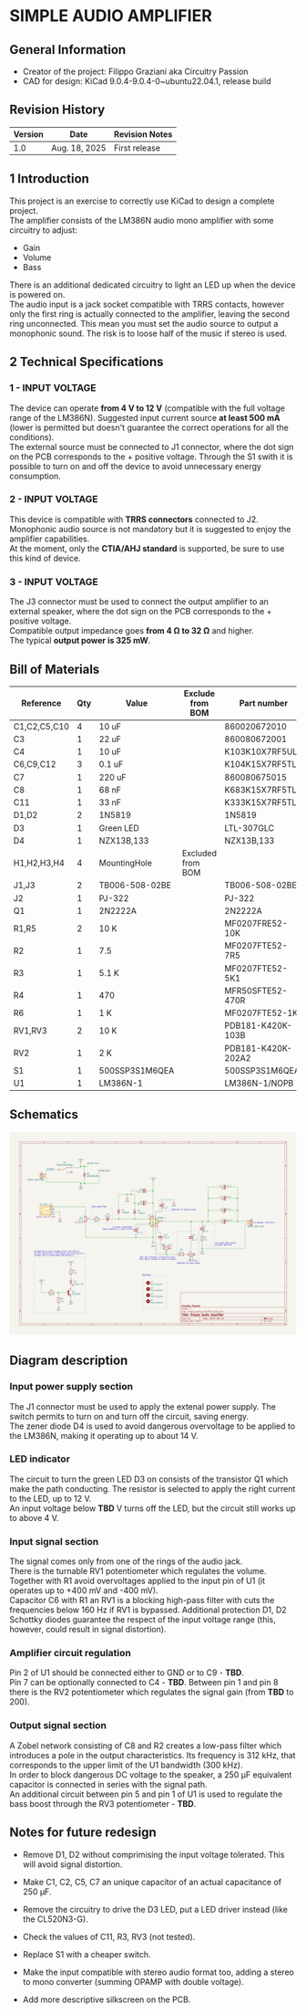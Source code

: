 # SIMPLE AUDIO AMPLIFIER

## General Information

- Creator of the project: Filippo Graziani aka Circuitry Passion
- CAD for design: KiCad 9.0.4-9.0.4-0~ubuntu22.04.1, release build

## Revision History

|Version|Date         |Revision Notes|
|-------|-------------|--------------|
|1.0    |Aug. 18, 2025| First release|

## 1 Introduction

This project is an exercise to correctly use KiCad to design a complete project.  
The amplifier consists of the LM386N audio mono amplifier with some circuitry to adjust:

- Gain
- Volume
- Bass

There is an additional dedicated circuitry to light an LED up when the device is powered on.  
The audio input is a jack socket compatible with TRRS contacts, however only the first ring is actually connected to the amplifier, leaving the second ring unconnected. This mean you must set the audio source to output a monophonic sound. The risk is to loose half of the music if stereo is used.

## 2 Technical Specifications

### 1 - INPUT VOLTAGE

The device can operate **from 4 V to 12 V** (compatible with the full voltage range of the LM386N). Suggested input current source **at least 500 mA** (lower is permitted but doesn't guarantee the correct operations for all the conditions).  
The external source must be connected to J1 connector, where the dot sign on the PCB corresponds to the + positive voltage.
Through the S1 swith it is possible to turn on and off the device to avoid unnecessary energy consumption.

### 2 - INPUT VOLTAGE

This device is compatible with **TRRS connectors** connected to J2. Monophonic audio source is not mandatory but it is suggested to enjoy the amplifier capabilities.  
At the moment, only the **CTIA/AHJ standard** is supported, be sure to use this kind of device.  

### 3 - INPUT VOLTAGE

The J3 connector must be used to connect the output amplifier to an external speaker, where the dot sign on the PCB corresponds to the + positive voltage.  
Compatible output impedance goes **from 4 Ω to 32 Ω** and higher.  
The typical **output power is 325 mW**.

## Bill of Materials

|Reference   |Qty|Value         |Exclude from BOM |Part number       |
|------------|---|--------------|-----------------|------------------|
|C1,C2,C5,C10|4  |10 uF         |                 |860020672010      |
|C3          |1  |22 uF         |                 |860080672001      |
|C4          |1  |10 uF         |                 |K103K10X7RF5UL2   |
|C6,C9,C12   |3  |0.1 uF        |                 |K104K15X7RF5TL2   |
|C7          |1  |220 uF        |                 |860080675015      |
|C8          |1  |68 nF         |                 |K683K15X7RF5TL2   |
|C11         |1  |33 nF         |                 |K333K15X7RF5TL2   |
|D1,D2       |2  |1N5819        |                 |1N5819            |
|D3          |1  |Green LED     |                 |LTL-307GLC        |
|D4          |1  |NZX13B,133    |                 |  NZX13B,133      |
|H1,H2,H3,H4 |4  |MountingHole  |Excluded from BOM|                  |
|J1,J3       |2  |TB006-508-02BE|                 |TB006-508-02BE    |
|J2          |1  |PJ-322        |                 |PJ-322            |
|Q1          |1  |2N2222A       |                 |2N2222A           |
|R1,R5       |2  |10 K          |                 |MF0207FRE52-10K   |
|R2          |1  |7.5           |                 |MF0207FTE52-7R5   |
|R3          |1  |5.1 K         |                 |MF0207FTE52-5K1   |
|R4          |1  |470           |                 |MFR50SFTE52-470R  |
|R6          |1  |1 K           |                 |MF0207FTE52-1K    |
|RV1,RV3     |2  |10 K          |                 |PDB181-K420K-103B |
|RV2         |1  |2 K           |                 |PDB181-K420K-202A2|
|S1          |1  |500SSP3S1M6QEA|                 |500SSP3S1M6QEA    |
|U1          |1  |LM386N-1      |                 |LM386N-1/NOPB     |

## Schematics

![drawing](./output/simple_audio_amplifier.svg)

## Diagram description

### Input power supply section

The J1 connector must be used to apply the extenal power supply. The switch permits to turn on and turn off the circuit, saving energy.  
The zener diode D4 is used to avoid dangerous overvoltage to be applied to the LM386N, making it operating up to about 14 V.

### LED indicator

The circuit to turn the green LED D3 on consists of the transistor Q1 which make the path conducting. The resistor is selected to apply the right current to the LED, up to 12 V.  
An input voltage below **TBD** V turns off the LED, but the circuit still works up to above 4 V.

### Input signal section

The signal comes only from one of the rings of the audio jack.  
There is the turnable RV1 potentiometer which regulates the volume. Together with R1 avoid overvoltages applied to the input pin of U1 (it operates up to +400 mV and -400 mV).  
Capacitor C6 with R1 an RV1 is a blocking high-pass filter with cuts the frequencies below 160 Hz if RV1 is bypassed.
Additional protection D1, D2 Schottky diodes guarantee the respect of the input voltage range (this, however, could result in signal distortion).

### Amplifier circuit regulation

Pin 2 of U1 should be connected either to GND or to C9 - **TBD**.  
Pin 7 can be optionally connected to C4 - **TBD**.
Between pin 1 and pin 8 there is the RV2 potentiometer which regulates the signal gain (from **TBD** to 200).  

### Output signal section

A Zobel network consisting of C8 and R2 creates a low-pass filter which introduces a pole in the output characteristics. Its frequency is 312 kHz, that corresponds to the upper limit of the U1 bandwidth (300 kHz).  
In order to block dangerous DC voltage to the speaker, a 250 µF equivalent capacitor is connected in series with the signal path.  
An additional circuit between pin 5 and pin 1 of U1 is used to regulate the bass boost through the RV3 potentiometer - **TBD**.

## Notes for future redesign

- Remove D1, D2 without comprimising the input voltage tolerated. This will avoid signal distortion.

- Make C1, C2, C5, C7 an unique capacitor of an actual capacitance of 250 µF.

- Remove the circuitry to drive the D3 LED, put a LED driver instead (like the CL520N3-G).

- Check the values of C11, R3, RV3 (not tested).

- Replace S1 with a cheaper switch.

- Make the input compatible with stereo audio format too, adding a stereo to mono converter (summing OPAMP with double voltage).

- Add more descriptive silkscreen on the PCB.
